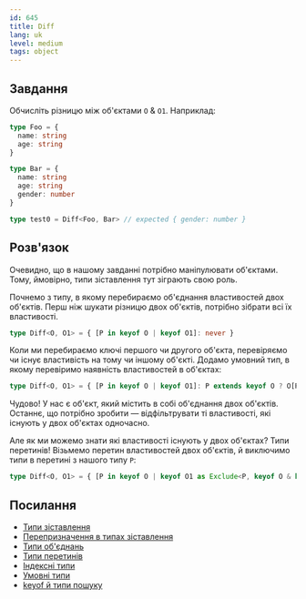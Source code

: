 ```yaml
---
id: 645
title: Diff
lang: uk
level: medium
tags: object
---
```


## Завдання

Обчисліть різницю між об'єктами `O` & `O1`.
Наприклад:

```typescript
type Foo = {
  name: string
  age: string
}

type Bar = {
  name: string
  age: string
  gender: number
}

type test0 = Diff<Foo, Bar> // expected { gender: number }
```

## Розв'язок

Очевидно, що в нашому завданні потрібно маніпулювати об'єктами.
Тому, ймовірно, типи зіставлення тут зіграють свою роль.

Почнемо з типу, в якому перебираємо об'єднання властивостей двох об'єктів.
Перш ніж шукати різницю двох об'єктів, потрібно зібрати всі їх властивості.

```typescript
type Diff<O, O1> = { [P in keyof O | keyof O1]: never }
```

Коли ми перебираємо ключі першого чи другого об'єкта, перевіряємо чи існує властивість на тому чи іншому об'єкті.
Додамо умовний тип, в якому перевіримо наявність властивостей в об'єктах:

```typescript
type Diff<O, O1> = { [P in keyof O | keyof O1]: P extends keyof O ? O[P] : P extends keyof O1 ? O1[P] : never }
```

Чудово!
У нас є об'єкт, який містить в собі об'єднання двох об'єктів.
Останнє, що потрібно зробити — відфільтрувати ті властивості, які існують у двох об'єктах одночасно.

Але як ми можемо знати які властивості існують у двох об'єктах?
Типи перетинів!
Візьмемо перетин властивостей двох об'єктів, й виключимо типи в перетині з нашого типу `P`:

```typescript
type Diff<O, O1> = { [P in keyof O | keyof O1 as Exclude<P, keyof O & keyof O1>]: P extends keyof O ? O[P] : P extends keyof O1 ? O1[P] : never }
```

## Посилання

- [Типи зіставлення](https://www.typescriptlang.org/docs/handbook/advanced-types.html#mapped-types)
- [Перепризначення в типах зіставлення](https://www.typescriptlang.org/docs/handbook/release-notes/typescript-4-1.html#key-remapping-in-mapped-types)
- [Типи об'єднань](https://www.typescriptlang.org/docs/handbook/unions-and-intersections.html#union-types)
- [Типи перетинів](https://www.typescriptlang.org/docs/handbook/unions-and-intersections.html#intersection-types)
- [Індексні типи](https://www.typescriptlang.org/docs/handbook/2/indexed-access-types.html)
- [Умовні типи](https://www.typescriptlang.org/docs/handbook/2/conditional-types.html)
- [keyof й типи пошуку](https://www.typescriptlang.org/docs/handbook/release-notes/typescript-2-1.html#keyof-and-lookup-types)
